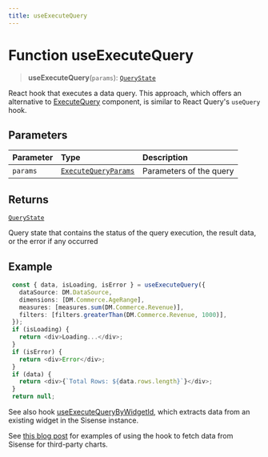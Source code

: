 ```yaml
---
title: useExecuteQuery
---
```


# Function useExecuteQuery

> **useExecuteQuery**(`params`): [`QueryState`](../type-aliases/type-alias.QueryState.md)

React hook that executes a data query.
This approach, which offers an alternative to [ExecuteQuery](function.ExecuteQuery.md) component, is similar to React Query's `useQuery` hook.

## Parameters

| Parameter | Type | Description |
| :------ | :------ | :------ |
| `params` | [`ExecuteQueryParams`](../type-aliases/type-alias.ExecuteQueryParams.md) | Parameters of the query |

## Returns

[`QueryState`](../type-aliases/type-alias.QueryState.md)

Query state that contains the status of the query execution, the result data, or the error if any occurred

## Example

```ts
 const { data, isLoading, isError } = useExecuteQuery({
   dataSource: DM.DataSource,
   dimensions: [DM.Commerce.AgeRange],
   measures: [measures.sum(DM.Commerce.Revenue)],
   filters: [filters.greaterThan(DM.Commerce.Revenue, 1000)],
 });
 if (isLoading) {
   return <div>Loading...</div>;
 }
 if (isError) {
   return <div>Error</div>;
 }
 if (data) {
   return <div>{`Total Rows: ${data.rows.length}`}</div>;
 }
 return null;
```

See also hook [useExecuteQueryByWidgetId](function.useExecuteQueryByWidgetId.md), which extracts data from an existing widget in the Sisense instance.

See [this blog post]( https://www.sisense.com/blog/take-control-of-your-data-visualizations/) for examples
of using the hook to fetch data from Sisense for third-party charts.
